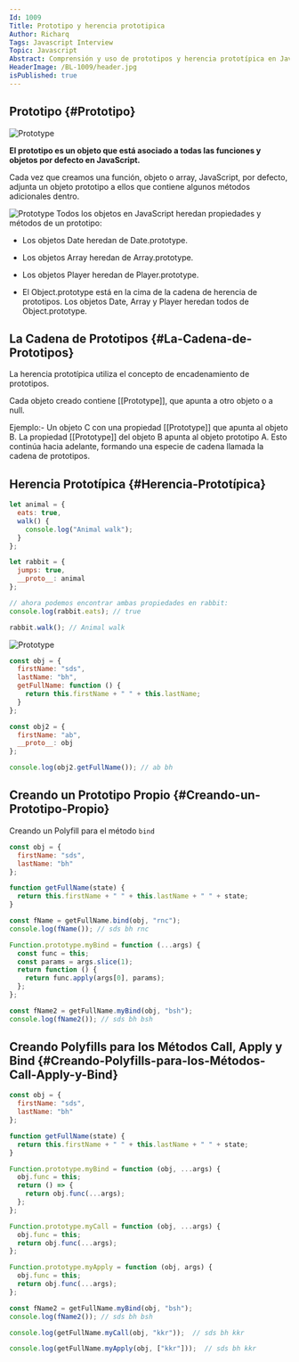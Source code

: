 ```yaml
---
Id: 1009
Title: Prototipo y herencia prototipica
Author: Richarq
Tags: Javascript Interview
Topic: Javascript
Abstract: Comprensión y uso de prototipos y herencia prototípica en JavaScript
HeaderImage: /BL-1009/header.jpg
isPublished: true
---
```


## Prototipo {#Prototipo}

![Prototype](/BL-1009/object-prototype-empty.svg)

**El prototipo es un objeto que está asociado a todas las funciones y objetos por defecto en JavaScript.**

Cada vez que creamos una función, objeto o array, JavaScript, por defecto, adjunta un objeto prototipo a ellos que contiene algunos métodos adicionales dentro.

![Prototype](/BL-1009/proto.png)
Todos los objetos en JavaScript heredan propiedades y métodos de un prototipo:

- Los objetos Date heredan de Date.prototype.
- Los objetos Array heredan de Array.prototype.
- Los objetos Player heredan de Player.prototype.

- El Object.prototype está en la cima de la cadena de herencia de prototipos. Los objetos Date, Array y Player heredan todos de Object.prototype.

## La Cadena de Prototipos {#La-Cadena-de-Prototipos}

La herencia prototípica utiliza el concepto de encadenamiento de prototipos.

Cada objeto creado contiene [[Prototype]], que apunta a otro objeto o a null.

Ejemplo:-
Un objeto C con una propiedad [[Prototype]] que apunta al objeto B. La propiedad [[Prototype]] del objeto B apunta al objeto prototipo A. Esto continúa hacia adelante, formando una especie de cadena llamada la cadena de prototipos.

## Herencia Prototípica {#Herencia-Prototípica}

```javascript
let animal = {
  eats: true,
  walk() {
    console.log("Animal walk");
  }
};

let rabbit = {
  jumps: true,
  __proto__: animal
};

// ahora podemos encontrar ambas propiedades en rabbit:
console.log(rabbit.eats); // true

rabbit.walk(); // Animal walk
```

![Prototype](/BL-1009/rabbit-animal-object.svg)

```javascript
const obj = {
  firstName: "sds",
  lastName: "bh",
  getFullName: function () {
    return this.firstName + " " + this.lastName;
  }
};

const obj2 = {
  firstName: "ab",
  __proto__: obj
};

console.log(obj2.getFullName()); // ab bh
```

## Creando un Prototipo Propio {#Creando-un-Prototipo-Propio}

Creando un Polyfill para el método `bind`

```javascript
const obj = {
  firstName: "sds",
  lastName: "bh"
};

function getFullName(state) {
  return this.firstName + " " + this.lastName + " " + state;
}

const fName = getFullName.bind(obj, "rnc");
console.log(fName()); // sds bh rnc

Function.prototype.myBind = function (...args) {
  const func = this;
  const params = args.slice(1);
  return function () {
    return func.apply(args[0], params);
  };
};

const fName2 = getFullName.myBind(obj, "bsh");
console.log(fName2()); // sds bh bsh
```

## Creando Polyfills para los Métodos Call, Apply y Bind {#Creando-Polyfills-para-los-Métodos-Call-Apply-y-Bind}

```javascript
const obj = {
  firstName: "sds",
  lastName: "bh"
};

function getFullName(state) {
  return this.firstName + " " + this.lastName + " " + state;
}

Function.prototype.myBind = function (obj, ...args) {
  obj.func = this;
  return () => {
    return obj.func(...args);
  };
};

Function.prototype.myCall = function (obj, ...args) {
  obj.func = this;
  return obj.func(...args);
};

Function.prototype.myApply = function (obj, args) {
  obj.func = this;
  return obj.func(...args);
};

const fName2 = getFullName.myBind(obj, "bsh");
console.log(fName2()); // sds bh bsh

console.log(getFullName.myCall(obj, "kkr"));  // sds bh kkr

console.log(getFullName.myApply(obj, ["kkr"]));  // sds bh kkr
```